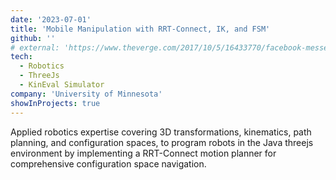 ```yaml
---
date: '2023-07-01'
title: 'Mobile Manipulation with RRT-Connect, IK, and FSM'
github: ''
# external: 'https://www.theverge.com/2017/10/5/16433770/facebook-messenger-apple-music-bot-song-streaming'
tech:
  - Robotics
  - ThreeJs
  - KinEval Simulator
company: 'University of Minnesota'
showInProjects: true
---
```


Applied robotics expertise covering 3D transformations, kinematics, path planning, and configuration spaces, to program robots in the Java threejs environment by implementing a RRT-Connect motion planner for comprehensive configuration space navigation.